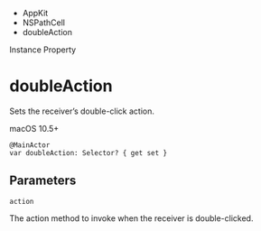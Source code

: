 

- AppKit
- NSPathCell
-  doubleAction 

Instance Property

# doubleAction

Sets the receiver’s double-click action.

macOS 10.5+

``` source
@MainActor
var doubleAction: Selector? { get set }
```

## Parameters 

`action`  

The action method to invoke when the receiver is double-clicked.


